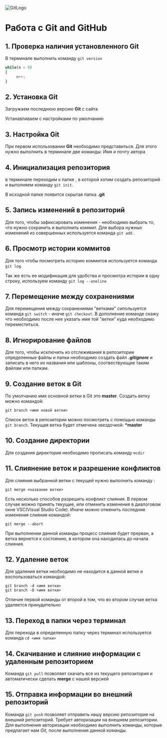 ![GitLogo](Git-Logo-1788C.png)
# Работа с Git and GitHub
## 1. Проверка наличия установленного Git
В терминале выполнить команду `git version`

```Python
while(n < 0)
{
     n++;
}
```
## 2. Установка Git
Загружаем последнюю версию **Git** с сайта

Устанавливаем с настройками по умолчанию

## 3. Настройка Git
При первом использовании **Git**  необходимо представиться. Для этого нужно выполнить в терминале две команды: Имя и почту автора
## 4. Инициализация репозитория 
в терминале переходим к папке , в которой хотим создать репозиторий и выполняем команду `git init`.

В исходной папке появится скрытая папка **.git**

## 5. Запись изменений в репозиторий
Для того, чтобы зафиксировать изменения - необходимо выбрать то, что нужно сохранить и выполнить коммит. Для выбора нужных изменений из совершенных используется команда `git add` .
## 6. Просмотр истории коммитов
Для того чтобы посмотреть историю коммитов используется команда `git log`.

Так же есть ее модификация для удобства и просмотра истории в одну строку, используем команду `git log --oneline`
## 7. Перемещение между сохранениями
Для перемещения между сохранениями "ветками" сипользуется команда `git switch` - иначе `git checkout`.
В дополнение команде скажу что необходимо после нее указать имя той "ветки" куда необходимо переместиться.

## 8. Игнорирование файлов 
Для того, чтобы исключить из отслеживания  в репозитории определенные файлы и папки необходимо создать файл ***.gitignore*** и записать в него их названия или шаблоны, соотвествующие таким файлам или папкам.

## 9. Создание веток в Git
По умолчанию имя основной ветки в Git это **master**.
Создать ветку можно командой:
```
git branch <имя новой ветки>
```
Список веток в репозитории можно посмотреть с помощью команды `git branch`.
Текущая ветка будет отмечена звездочкой: __*master__
## 10. Создание директории
Для создания директория необходимо прописать команду `mcdir`
## 11. Слиянение веток и разрешение конфликтов
Для слияния выбранной ветки с текущей нужно выполнить команду :
```
git merge <название ветки>
```
Есть несколько способов разрешить конфликт слияния. В первом случае можно принять текущие, или отменить изменения в диалоговом окне VSC(Visual Studio Code). Иначе можно отменить последние изменения слияния командой:
```
git merge --abort
```
При выполнении данной команды процесс слияния будет прерван, а ветка вернется к состоянию, в котором она находилась до начала слияния.
## 12. Удаление веток 
Для удаления ветки необходимо не находится в данной ветке и воспользоваться командой:

```
git branch -d <имя ветки>
git branch -D <имя ветки>
```
Отличие первой команды от второй в том, что во втором случае ветка удаляется принудительно
## 13. Переход в папки через терминал
Для перехода  в определенную папку через терминал используется команда `cd <имя папки>`
## 14. Скачивание и слияние информации с удаленным репозиторием
Команда `git pull` позволяет скачать все 
из текущего репозитория и автоматически
сделать **merge** с нашей версией
## 15. Отправка информации во внешний репозиторий
Команда `git push` позволяет отправить нашу
версию репозитория на внешний
репозиторий. Требует авторизации 
на внешнем репозитории. Для выполнения авторизации необходимо выполнить команды, которые предлагает нам *Git*, после выполнения данной команды.
